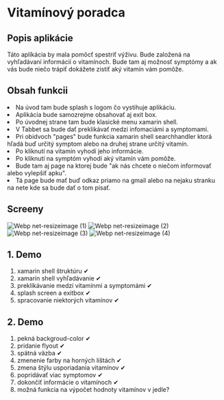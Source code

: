 # Vitamínový poradca

## Popis aplikácie 
Táto aplíkácia by mala pomôcť spestriť výživu. 
Bude založená na vyhľadávaní informácií o vitamínoch. 
Bude tam aj možnosť symptómy a ak vás bude niečo trápiť dokážete zistiť aký vitamín vám pomôže.

## Obsah funkcii
<li>Na úvod tam bude splash s logom čo vystihuje aplikáciu.</li> 
<li>Aplikácia bude samozrejme obsahovať aj exit box. </li> 
<li>Po úvodnej strane tam bude klasické menu xamarin shell.</li>  
<li>V Tabbet sa bude dať preklikávať medzi infomaciámi a symptomami.</li>  
<li>Pri obidvoch "pages" bude funkcia xamarin shell searchhandler ktorá hľadá buď určitý symptom alebo na druhej strane určitý vitamín.</li>  
<li>Po kliknutí na vitamín vyhodí jeho informácie.</li>  
<li>Po kliknutí na symptóm vyhodí aký vitamín vám pomôže.</li>  
<li>Bude tam aj page na ktorej bude "ak nás chcete o niečom informovať alebo vylepšiť apku".</li> 
<li>Tá page bude mať  buď odkaz priamo na gmail alebo na nejaku stranku na nete kde sa bude dať o tom písať.</li> 

## Screeny
![Webp net-resizeimage (1)](https://user-images.githubusercontent.com/71751917/115186313-c352c780-a0e1-11eb-8f10-0b0bed19d171.png)
![Webp net-resizeimage (2)](https://user-images.githubusercontent.com/71751917/115186317-c483f480-a0e1-11eb-89ad-1db567ff2f3d.png)
![Webp net-resizeimage (3)](https://user-images.githubusercontent.com/71751917/115186321-c5b52180-a0e1-11eb-81d7-d4979b8b4fdb.png)
![Webp net-resizeimage (4)](https://user-images.githubusercontent.com/71751917/115186328-c77ee500-a0e1-11eb-89c7-273bc0822af5.png)



## 1. Demo 

<ol type= "1">
<li> xamarin shell štruktúru ✔</li>
<li> xamarin shell vyhľadávanie ✔</li> 
<li> preklíkávanie medzi vitamínmi a symptomámi ✔</li>
<li> splash screen a exitbox ✔</li>
<li> spracovanie niektorých vitamínov ✔</li>
</ol>

## 2. Demo 

<ol type= "1">
<li> pekná backgroud-color ✔</li>
<li> pridanie flyout ✔</li> 
<li> spätná väzba ✔</li>
<li> zmenenie farby na horných lištách ✔</li>
<li> zmena štýlu usporiadania vitamínov ✔</li>
<li> popridávať viac symptomov ✔</li>
<li> dokončiť informácie o vitamínoch ✔</li> 
<li> možná funkcia na výpočet hodnoty vitamínov v jedle? </li>
</ol>
